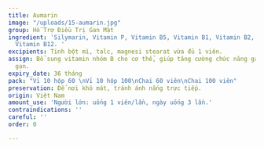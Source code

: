 ```yaml
---
title: Aumarin
image: "/uploads/15-aumarin.jpg"
group: Hỗ Trợ Điều Trị Gan Mật
ingredient: 'Silymarin, Vitamin P, Vitamin B5, Vitamin B1, Vitamin B2, Vitamin B6,
  Vitamin B12. '
excipients: Tinh bột mì, talc, magnesi stearat vừa đủ 1 viên.
assign: Bổ sung vitamin nhóm B cho cơ thể, giúp tăng cường chức năng gan, giải độc
  gan.
expiry_date: 36 tháng
pack: "Vỉ 10 hộp 60 \nVỉ 10 hộp 100\nChai 60 viên\nChai 100 viên"
preservation: Để nơi khô mát, tránh ánh nắng trực tiếp.
origin: Việt Nam
amount_use: 'Người lớn: uống 1 viên/lần, ngày uống 3 lần.'
contraindications: ''
careful: ''
order: 0

---
```

